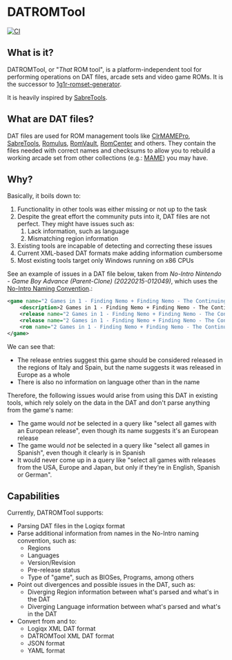 # DATROMTool

[![CI](https://github.com/andrebrait/DATROMTool/actions/workflows/maven.yaml/badge.svg?branch=master)](https://github.com/andrebrait/DATROMTool/actions/workflows/maven.yaml)

## What is it?

DATROMTool, or "_That_ ROM tool", is a platform-independent tool for performing operations on DAT files, arcade sets and video game ROMs.
It is the successor to [1g1r-romset-generator](https://github.com/andrebrait/1g1r-romset-generator).

It is heavily inspired by [SabreTools](https://github.com/SabreTools/SabreTools).

## What are DAT files?

DAT files are used for ROM management tools like 
[ClrMAMEPro](https://mamedev.emulab.it/clrmamepro/), 
[SabreTools](https://github.com/SabreTools/SabreTools), 
[Romulus](https://romulus.cc/), 
[RomVault](http://www.romvault.com), 
[RomCenter](https://www.romcenter.com) and others.
They contain the files needed with correct names and checksums to allow you to rebuild a working arcade set from other collections (e.g.: [MAME](https://www.mamedev.org/)) you may have.  

## Why?

Basically, it boils down to:

1. Functionality in other tools was either missing or not up to the task
2. Despite the great effort the community puts into it, DAT files are not perfect. They might have issues such as:
    1. Lack information, such as language
    2. Mismatching region information
3. Existing tools are incapable of detecting and correcting these issues
4. Current XML-based DAT formats make adding information cumbersome
5. Most existing tools target only Windows running on x86 CPUs

See an example of issues in a DAT file below, taken from _No-Intro Nintendo - Game Boy Advance (Parent-Clone) (20220215-012049)_, which uses the [No-Intro Naming Convention](https://wiki.no-intro.org/index.php?title=Naming_Convention).:

```xml
<game name="2 Games in 1 - Finding Nemo + Finding Nemo - The Continuing Adventures (Europe) (Es,It+En,Es,It,Sv,Da)" cloneof="2 Games in 1 - Finding Nemo + Finding Nemo - The Continuing Adventures (Europe) (En+En,Es,It,Sv,Da)">
    <description>2 Games in 1 - Finding Nemo + Finding Nemo - The Continuing Adventures (Europe) (Es,It+En,Es,It,Sv,Da)</description>
    <release name="2 Games in 1 - Finding Nemo + Finding Nemo - The Continuing Adventures (Europe) (Es,It+En,Es,It,Sv,Da)" region="ITA"/>
    <release name="2 Games in 1 - Finding Nemo + Finding Nemo - The Continuing Adventures (Europe) (Es,It+En,Es,It,Sv,Da)" region="SPA"/>
    <rom name="2 Games in 1 - Finding Nemo + Finding Nemo - The Continuing Adventures (Europe) (Es,It+En,Es,It,Sv,Da).gba" size="16777216" crc="73444273" md5="2cede728164ea50342d41a554ef36a02" sha1="a7b8aa7f3cd86b664f314650206d9043806e9b22"/>
</game>
```

We can see that:

- The release entries suggest this game should be considered released in the regions of Italy and Spain, but the name suggests it was released in Europe as a whole
- There is also no information on language other than in the name

Therefore, the following issues would arise from using this DAT in existing tools, which rely solely on the data in the DAT and don't parse anything from the game's name:

- The game would _not_ be selected in a query like "select all games with an European release", even though its name suggests it's an European release
- The game would _not_ be selected in a query like "select all games in Spanish", even though it clearly is in Spanish 
- It would never come up in a query like "select all games with releases from the USA, Europe and Japan, but only if they're in English, Spanish or German".

## Capabilities

Currently, DATROMTool supports:

- Parsing DAT files in the Logiqx format
- Parse additional information from names in the No-Intro naming convention, such as:
    - Regions
    - Languages
    - Version/Revision
    - Pre-release status
    - Type of "game", such as BIOSes, Programs, among others
- Point out divergences and possible issues in the DAT, such as:
    - Diverging Region information between what's parsed and what's in the DAT
    - Diverging Language information between what's parsed and what's in the DAT
- Convert from and to:
    - Logiqx XML DAT format
    - DATROMTool XML DAT format
    - JSON format
    - YAML format
